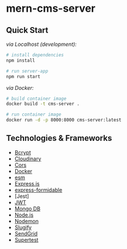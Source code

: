 # mern-cms-server

## Quick Start

_via Localhost (development):_

```sh
# install dependencies
npm install

# run server-app
npm run start
```

_via Docker:_

```sh
# build container image
docker build -t cms-server .

# run container image
docker run -d -p 8000:8000 cms-server:latest
```

## Technologies & Frameworks

- [Bcrypt]()
- [Cloudinary]()
- [Cors]()
- [Docker](https://www.docker.com/)
- [esm]()
- [Express.js](https://nextjs.org)
- [express-formidable]()
- [Jest]
- [JWT]()
- [Mongo DB]()
- [Node.js]()
- [Nodemon]()
- [Slugify]()
- [SendGrid]()
- [Supertest]()
